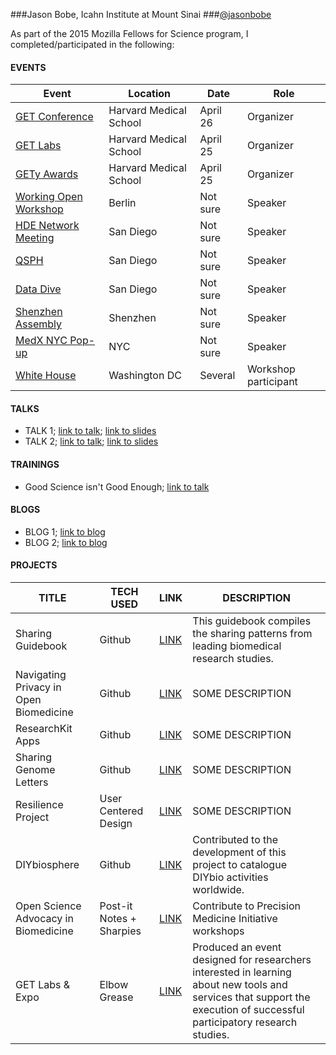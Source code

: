 
###Jason Bobe, Icahn Institute at Mount Sinai
###[@jasonbobe](https://twitter.com/jasonbobe)

As part of the 2015 Mozilla Fellows for Science program, I completed/participated in the following: 

#### EVENTS

Event | Location | Date | Role
----- | -------- | ---- | -----
[GET Conference](www.getconference.org) | Harvard Medical School  | April 26 | Organizer
[GET Labs](www.getconference.org/get2016/labs.html) | Harvard Medical School  | April 25 | Organizer
[GETy Awards](http://www.getconference.org/get2016/awards.html) | Harvard Medical School  | April 25 | Organizer
[Working Open Workshop](more) | Berlin | Not sure | Speaker
[HDE Network Meeting](more) | San Diego | Not sure | Speaker
[QSPH](more) | San Diego | Not sure | Speaker
[Data Dive](more) | San Diego | Not sure | Speaker
[Shenzhen Assembly](more) | Shenzhen | Not sure | Speaker
[MedX NYC Pop-up](more) | NYC | Not sure | Speaker
[White House]() | Washington DC | Several | Workshop participant


#### TALKS
* TALK 1; [link to talk](); [link to slides]()
* TALK 2; [link to talk](); [link to slides]()

#### TRAININGS
* Good Science isn't Good Enough; [link to talk]()

#### BLOGS
* BLOG 1; [link to blog]()
* BLOG 2; [link to blog]()

#### PROJECTS
TITLE | TECH USED | LINK | DESCRIPTION
----- | --------- | ---- | ------------
Sharing Guidebook | Github  | [LINK](http://blog.jasonbobe.net/sharing-guidebook/) | This guidebook compiles the sharing patterns from leading biomedical research studies. 
Navigating Privacy in Open Biomedicine | Github | [LINK](http://blog.jasonbobe.net/privacy-resources/) | SOME DESCRIPTION
ResearchKit Apps | Github | [LINK](https://github.com/jasonbobe/research-kit-apps) | SOME DESCRIPTION
Sharing Genome Letters | Github | [LINK](https://github.com/jasonbobe/sharing-genome-letters) | SOME DESCRIPTION
Resilience Project | User Centered Design | [LINK](https://github.com/auremoser/pirateplotr) | SOME DESCRIPTION
DIYbiosphere | Github | [LINK](https://github.com/DIYbiosphere) | Contributed to the development of this project to catalogue DIYbio activities worldwide.
Open Science Advocacy in Biomedicine | Post-it Notes + Sharpies | [LINK](https://science.mozilla.org/blog/ff-jason) | Contribute to Precision Medicine Initiative workshops
GET Labs & Expo | Elbow Grease | [LINK](http://www.getconference.org/get2016/labs.html) |  Produced an event designed for researchers interested in learning about new tools and services that support the execution of successful participatory research studies. 


